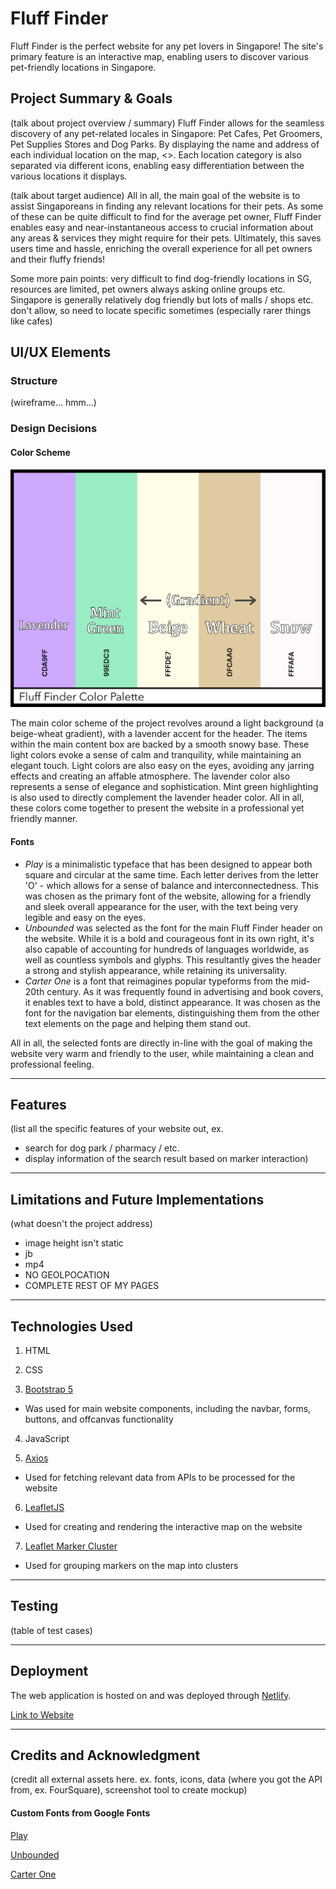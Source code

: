 # Fluff Finder

Fluff Finder is the perfect website for any pet lovers in Singapore! The site's primary feature is an interactive map, enabling users to discover various pet-friendly locations in Singapore. 

## Project Summary & Goals

(talk about project overview / summary)
Fluff Finder allows for the seamless discovery of any pet-related locales in Singapore: Pet Cafes, Pet Groomers, Pet Supplies Stores and Dog Parks. By displaying the name and address of each individual location on the map, <>. Each location category is also separated via different icons, enabling easy differentiation between the various locations it displays.

(talk about target audience)
All in all, the main goal of the website is to assist Singaporeans in finding any relevant locations for their pets. As some of these can be quite difficult to find for the average pet owner, Fluff Finder enables easy and near-instantaneous access to crucial information about any areas & services they might require for their pets. Ultimately, this saves users time and hassle, enriching the overall experience for all pet owners and their fluffy friends!

Some more pain points: very difficult to find dog-friendly locations in SG, resources are limited, pet owners always asking online groups etc. Singapore is generally relatively dog friendly but lots of malls / shops etc. don't allow, so need to locate specific sometimes (especially rarer things like cafes)

## UI/UX Elements

### Structure
(wireframe... hmm...)

### Design Decisions

#### Color Scheme
![Color Scheme screenshot](assets/resources/color-palette.jpg)

The main color scheme of the project revolves around a light background (a beige-wheat gradient), with a lavender accent for the header. The items within the main content box are backed by a smooth snowy base. These light colors evoke a sense of calm and tranquility, while maintaining an elegant touch. Light colors are also easy on the eyes, avoiding any jarring effects and creating an affable atmosphere. The lavender color also represents a sense of elegance and sophistication. Mint green highlighting is also used to directly complement the lavender header color. All in all, these colors come together to present the website in a professional yet friendly manner.

#### Fonts

- *Play* is a minimalistic typeface that has been designed to appear both square and circular at the same time. Each letter derives from the letter 'O' - which allows for a sense of balance and interconnectedness. This was chosen as the primary font of the website, allowing for a friendly and sleek overall appearance for the user, with the text being very legible and easy on the eyes.
- *Unbounded* was selected as the font for the main Fluff Finder header on the website. While it is a bold and courageous font in its own right, it's also capable of accounting for hundreds of languages worldwide, as well as countless symbols and glyphs. This resultantly gives the header a strong and stylish appearance, while retaining its universality. 
- *Carter One* is a font that reimagines popular typeforms from the mid-20th century. As it was frequently found in advertising and book covers, it enables text to have a bold, distinct appearance. It was chosen as the font for the navigation bar elements, distinguishing them from the other text elements on the page and helping them stand out.

All in all, the selected fonts are directly in-line with the goal of making the website very warm and friendly to the user, while maintaining a clean and professional feeling.

---

## Features
(list all the specific features of your website out, ex. 
- search for dog park / pharmacy / etc.
- display information of the search result based on marker interaction)

---

## Limitations and Future Implementations
(what doesn't the project address)
- image height isn't static
- jb 
- mp4
- NO GEOLPOCATION
- COMPLETE REST OF MY PAGES

---

## Technologies Used

1. HTML

2. CSS

3. [Bootstrap 5](https://getbootstrap.com/docs/5.0/getting-started/introduction/)
  - Was used for main website components, including the navbar, forms, buttons, and offcanvas functionality

4. JavaScript

5. [Axios](https://github.com/axios/axios)
  - Used for fetching relevant data from APIs to be processed for the website

6. [LeafletJS](https://leafletjs.com/)
  - Used for creating and rendering the interactive map on the website

7. [Leaflet Marker Cluster](https://github.com/Leaflet/Leaflet.markercluster)
  - Used for grouping markers on the map into clusters

--- 

## Testing
(table of test cases)

---

## Deployment
The web application is hosted on and was deployed through [Netlify](https://www.netlify.com/).

[Link to Website](https://fluff-finder.netlify.app/)

---

## Credits and Acknowledgment
(credit all external assets here. ex. fonts, icons, data (where you got the API from, ex. FourSquare), screenshot tool to create mockup)

#### Custom Fonts from Google Fonts

[Play](https://fonts.google.com/specimen/Play)

[Unbounded](https://fonts.google.com/specimen/Unbounded)

[Carter One](https://fonts.google.com/specimen/Carter+One)